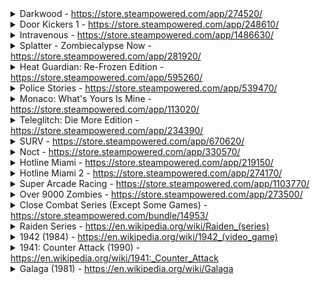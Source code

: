 <details>
<summary>Darkwood - <a href="https://store.steampowered.com/app/274520/">https://store.steampowered.com/app/274520/</a></summary>

<img src="./media/Darkwood/ss_1.jpg" />
<img src="./media/Darkwood/ss_2.jpg" />
<img src="./media/Darkwood/ss_3.jpg" />
<img src="./media/Darkwood/ss_4.jpg" />
<img src="./media/Darkwood/ss_5.jpg" />
<img src="./media/Darkwood/ss_6.jpg" />
<img src="./media/Darkwood/ss_7.jpg" />

</details>

<details>
<summary>Door Kickers 1 - <a href="https://store.steampowered.com/app/248610/">https://store.steampowered.com/app/248610/</a></summary>

<img src="./media/Door_Kickers_1/ss_1.jpg" />
<img src="./media/Door_Kickers_1/ss_2.jpg" />
<img src="./media/Door_Kickers_1/ss_3.jpg" />
<img src="./media/Door_Kickers_1/ss_4.jpg" />
<img src="./media/Door_Kickers_1/ss_5.jpg" />
<img src="./media/Door_Kickers_1/ss_6.jpg" />
<img src="./media/Door_Kickers_1/ss_7.jpg" />

</details>

<details>
<summary>Intravenous - <a href="https://store.steampowered.com/app/1486630/">https://store.steampowered.com/app/1486630/</a></summary>

<img src="./media/Intravenous/ss_1.jpg" />
<img src="./media/Intravenous/ss_2.jpg" />
<img src="./media/Intravenous/ss_3.jpg" />
<img src="./media/Intravenous/ss_4.jpg" />
<img src="./media/Intravenous/ss_5.jpg" />
<img src="./media/Intravenous/ss_6.jpg" />
<img src="./media/Intravenous/ss_7.jpg" />
<img src="./media/Intravenous/ss_8.jpg" />

</details>

<details>
<summary>Splatter - Zombiecalypse Now - <a href="https://store.steampowered.com/app/281920/">https://store.steampowered.com/app/281920/</a></summary>

<img src="./media/Splatter-Zombiecalypse_Now/ss_1.jpg" />
<img src="./media/Splatter-Zombiecalypse_Now/ss_2.jpg" />
<img src="./media/Splatter-Zombiecalypse_Now/ss_3.jpg" />
<img src="./media/Splatter-Zombiecalypse_Now/ss_4.jpg" />
<img src="./media/Splatter-Zombiecalypse_Now/ss_5.jpg" />
<img src="./media/Splatter-Zombiecalypse_Now/ss_6.jpg" />
<img src="./media/Splatter-Zombiecalypse_Now/ss_7.jpg" />

</details>

<details>
<summary>Heat Guardian: Re-Frozen Edition - <a href="https://store.steampowered.com/app/595260/">https://store.steampowered.com/app/595260/</a></summary>

<img src="./media/Heat_Guardian_Re-Frozen-Edition/ss_1.jpg" />
<img src="./media/Heat_Guardian_Re-Frozen-Edition/ss_2.jpg" />
<img src="./media/Heat_Guardian_Re-Frozen-Edition/ss_3.jpg" />
<img src="./media/Heat_Guardian_Re-Frozen-Edition/ss_4.jpg" />
<img src="./media/Heat_Guardian_Re-Frozen-Edition/ss_5.jpg" />
<img src="./media/Heat_Guardian_Re-Frozen-Edition/ss_6.jpg" />
<img src="./media/Heat_Guardian_Re-Frozen-Edition/ss_7.jpg" />

</details>

<details>
<summary>Police Stories - <a href="https://store.steampowered.com/app/539470/">https://store.steampowered.com/app/539470/</a></summary>

<img src="./media/Police_Stories/ss_1.jpg" />
<img src="./media/Police_Stories/ss_2.jpg" />
<img src="./media/Police_Stories/ss_3.jpg" />
<img src="./media/Police_Stories/ss_4.jpg" />
<img src="./media/Police_Stories/ss_5.jpg" />
<img src="./media/Police_Stories/ss_6.jpg" />
<img src="./media/Police_Stories/ss_7.jpg" />

</details>

<details>
<summary>Monaco: What's Yours Is Mine - <a href="https://store.steampowered.com/app/113020/">https://store.steampowered.com/app/113020/</a></summary>

<img src="./media/Monaco_Whats_Yours_Is_Mine/ss_1.jpg" />
<img src="./media/Monaco_Whats_Yours_Is_Mine/ss_2.jpg" />
<img src="./media/Monaco_Whats_Yours_Is_Mine/ss_3.jpg" />

</details>

<details>
<summary>Teleglitch: Die More Edition - <a href="https://store.steampowered.com/app/234390/">https://store.steampowered.com/app/234390/</a></summary>

<img src="./media/Teleglitch_Die_More_Edition/ss_1.jpg" />
<img src="./media/Teleglitch_Die_More_Edition/ss_2.jpg" />
<img src="./media/Teleglitch_Die_More_Edition/ss_3.jpg" />
<img src="./media/Teleglitch_Die_More_Edition/ss_4.jpg" />

</details>

<details>
<summary>SURV - <a href="https://store.steampowered.com/app/670620/">https://store.steampowered.com/app/670620/</a></summary>

<img src="./media/SURV/ss_1.jpg" />
<img src="./media/SURV/ss_2.jpg" />
<img src="./media/SURV/ss_3.jpg" />
<img src="./media/SURV/ss_4.jpg" />
<img src="./media/SURV/ss_5.jpg" />

</details>

<details>
<summary>Noct - <a href="https://store.steampowered.com/app/330570/">https://store.steampowered.com/app/330570/</a></summary>

<img src="./media/NOCT/ss_1.jpg" />
<img src="./media/NOCT/ss_2.jpg" />
<img src="./media/NOCT/ss_3.jpg" />
<img src="./media/NOCT/ss_4.jpg" />
<img src="./media/NOCT/ss_5.jpg" />

</details>

<details>
<summary>Hotline Miami - <a href="https://store.steampowered.com/app/219150/">https://store.steampowered.com/app/219150/</a></summary>

<img src="./media/Hotline_Miami_1/ss_1.jpg" />
<img src="./media/Hotline_Miami_1/ss_2.jpg" />
<img src="./media/Hotline_Miami_1/ss_3.jpg" />
<img src="./media/Hotline_Miami_1/ss_4.jpg" />
<img src="./media/Hotline_Miami_1/ss_5.jpg" />

</details>

<details>
<summary>Hotline Miami 2 - <a href="https://store.steampowered.com/app/274170/">https://store.steampowered.com/app/274170/</a></summary>

<img src="./media/Hotline_Miami_2/ss_1.jpg" />
<img src="./media/Hotline_Miami_2/ss_2.jpg" />
<img src="./media/Hotline_Miami_2/ss_3.jpg" />
<img src="./media/Hotline_Miami_2/ss_4.jpg" />
<img src="./media/Hotline_Miami_2/ss_5.jpg" />

</details>

<details>
<summary>Super Arcade Racing - <a href="https://store.steampowered.com/app/1103770/">https://store.steampowered.com/app/1103770/</a></summary>

<img src="./media/Super_Arcade_Racing/ss_1.jpg" />
<img src="./media/Super_Arcade_Racing/ss_2.jpg" />
<img src="./media/Super_Arcade_Racing/ss_3.jpg" />
<img src="./media/Super_Arcade_Racing/ss_4.jpg" />
<img src="./media/Super_Arcade_Racing/ss_5.jpg" />

</details>

<details>
<summary>Over 9000 Zombies - <a href="https://store.steampowered.com/app/273500/">https://store.steampowered.com/app/273500/</a></summary>

<img src="./media/Super_Arcade_Racing/ss_1.jpg" />
<img src="./media/Super_Arcade_Racing/ss_2.jpg" />
<img src="./media/Super_Arcade_Racing/ss_3.jpg" />
<img src="./media/Super_Arcade_Racing/ss_4.jpg" />
<img src="./media/Super_Arcade_Racing/ss_5.jpg" />

</details>

<details>
<summary>Close Combat Series (Except Some Games) - <a href="https://store.steampowered.com/bundle/14953/">https://store.steampowered.com/bundle/14953/</a></summary>

<img src="./media/Close_Combat_Series/ss_1.jpg" />
<img src="./media/Close_Combat_Series/ss_2.jpg" />
<img src="./media/Close_Combat_Series/ss_3.jpg" />
<img src="./media/Close_Combat_Series/ss_4.jpg" />
<img src="./media/Close_Combat_Series/ss_5.jpg" />

</details>

<details>
<summary>Raiden Series - <a href="https://en.wikipedia.org/wiki/Raiden_(series)">https://en.wikipedia.org/wiki/Raiden_(series)</a></summary>

<img src="./media/Raiden_Series/ss_1.jpg" />
<img src="./media/Raiden_Series/ss_2.jpg" />
<img src="./media/Raiden_Series/ss_3.png" />

</details>

<details>
<summary>1942 (1984) - <a href="https://en.wikipedia.org/wiki/1942_(video_game)">https://en.wikipedia.org/wiki/1942_(video_game)</a></summary>

<img src="./media/1942/ss_1.png" />
<img src="./media/1942/ss_2.png" />

</details>

<details>
<summary>1941: Counter Attack (1990) - <a href="https://en.wikipedia.org/wiki/1941:_Counter_Attack">https://en.wikipedia.org/wiki/1941:_Counter_Attack</a></summary>

<img src="./media/1941-Counter_Attack/ss_1.png" />
<img src="./media/1941-Counter_Attack/ss_2.png" />
<img src="./media/1941-Counter_Attack/ss_3.png" />

</details>

<details>
<summary>Galaga (1981) - <a href="https://en.wikipedia.org/wiki/Galaga">https://en.wikipedia.org/wiki/Galaga</a></summary>

<img src="./media/Galaga-1981/ss_1.jpg" />
<img src="./media/Galaga-1981/ss_2.jpg" />
<img src="./media/Galaga-1981/ss_3.gif" />

</details>
